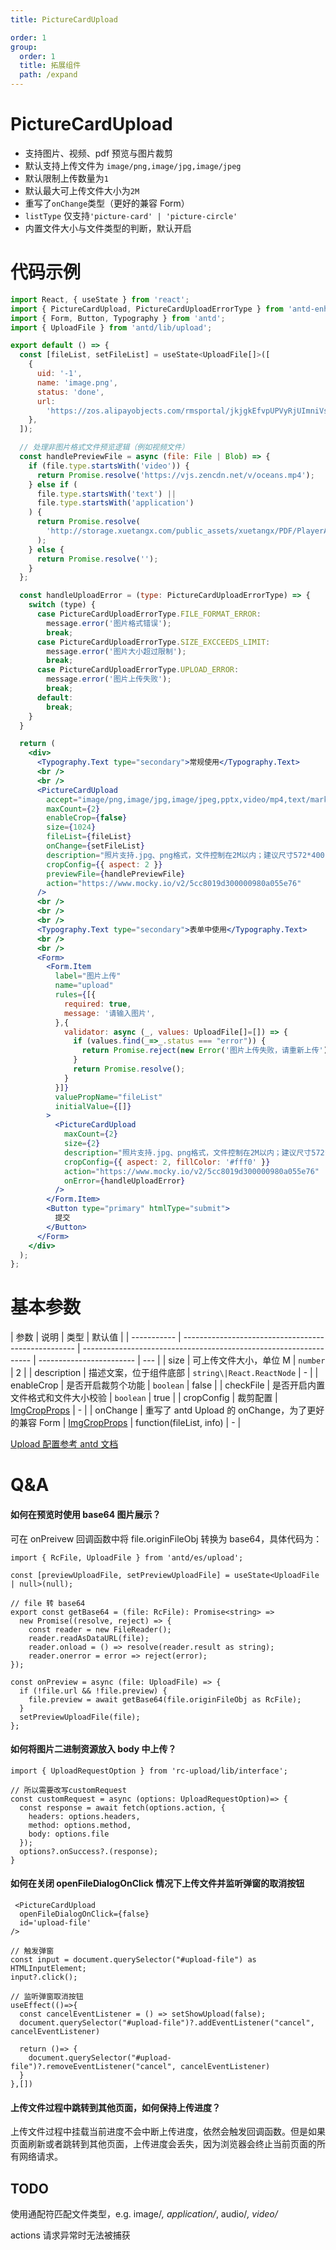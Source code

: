 ```yaml
---
title: PictureCardUpload

order: 1
group:
  order: 1
  title: 拓展组件
  path: /expand
---
```


# PictureCardUpload

- 支持图片、视频、pdf 预览与图片裁剪
- 默认支持上传文件为 `image/png,image/jpg,image/jpeg`
- 默认限制上传数量为`1`
- 默认最大可上传文件大小为`2M`
- 重写了`onChange`类型（更好的兼容 Form）
- `listType` 仅支持`'picture-card' | 'picture-circle'`
- 内置文件大小与文件类型的判断，默认开启

# 代码示例

```jsx
import React, { useState } from 'react';
import { PictureCardUpload, PictureCardUploadErrorType } from 'antd-enhancer';
import { Form, Button, Typography } from 'antd';
import { UploadFile } from 'antd/lib/upload';

export default () => {
  const [fileList, setFileList] = useState<UploadFile[]>([
    {
      uid: '-1',
      name: 'image.png',
      status: 'done',
      url:
        'https://zos.alipayobjects.com/rmsportal/jkjgkEfvpUPVyRjUImniVslZfWPnJuuZ.png',
    },
  ]);

  // 处理非图片格式文件预览逻辑（例如视频文件）
  const handlePreviewFile = async (file: File | Blob) => {
    if (file.type.startsWith('video')) {
      return Promise.resolve('https://vjs.zencdn.net/v/oceans.mp4');
    } else if (
      file.type.startsWith('text') ||
      file.type.startsWith('application')
    ) {
      return Promise.resolve(
        'http://storage.xuetangx.com/public_assets/xuetangx/PDF/PlayerAPI_v1.0.6.pdf',
      );
    } else {
      return Promise.resolve('');
    }
  };

  const handleUploadError = (type: PictureCardUploadErrorType) => {
    switch (type) {
      case PictureCardUploadErrorType.FILE_FORMAT_ERROR:
        message.error('图片格式错误');
        break;
      case PictureCardUploadErrorType.SIZE_EXCCEEDS_LIMIT:
        message.error('图片大小超过限制');
        break;
      case PictureCardUploadErrorType.UPLOAD_ERROR:
        message.error('图片上传失败');
        break;
      default:
        break;
    }
  }

  return (
    <div>
      <Typography.Text type="secondary">常规使用</Typography.Text>
      <br />
      <br />
      <PictureCardUpload
        accept="image/png,image/jpg,image/jpeg,pptx,video/mp4,text/markdown,application/vnd.openxmlformats-officedocument.presentationml.presentation,application/pdf"
        maxCount={2}
        enableCrop={false}
        size={1024}
        fileList={fileList}
        onChange={setFileList}
        description="照片支持.jpg、png格式，文件控制在2M以内；建议尺寸572*400"
        cropConfig={{ aspect: 2 }}
        previewFile={handlePreviewFile}
        action="https://www.mocky.io/v2/5cc8019d300000980a055e76"
      />
      <br />
      <br />
      <br />
      <Typography.Text type="secondary">表单中使用</Typography.Text>
      <br />
      <br />
      <Form>
        <Form.Item
          label="图片上传"
          name="upload"
          rules={[{
            required: true,
            message: '请输入图片',
          },{
            validator: async (_, values: UploadFile[]=[]) => {
              if (values.find(_=>_.status === "error")) {
                return Promise.reject(new Error('图片上传失败，请重新上传'));
              }
              return Promise.resolve();
            }
          }]}
          valuePropName="fileList"
          initialValue={[]}
        >
          <PictureCardUpload
            maxCount={2}
            size={2}
            description="照片支持.jpg、png格式，文件控制在2M以内；建议尺寸572*400"
            cropConfig={{ aspect: 2, fillColor: '#fff0' }}
            action="https://www.mocky.io/v2/5cc8019d300000980a055e76"
            onError={handleUploadError}
          />
        </Form.Item>
        <Button type="primary" htmlType="submit">
          提交
        </Button>
      </Form>
    </div>
  );
};

```

# 基本参数

| 参数        | 说明                                                | 类型                                                              | 默认值                   |
| ----------- | --------------------------------------------------- | ----------------------------------------------------------------- | ------------------------ | --- |
| size        | 可上传文件大小，单位 M                              | `number`                                                          | 2                        |
| description | 描述文案，位于组件底部                              | `string\|React.ReactNode`                                         | -                        |
| enableCrop  | 是否开启裁剪个功能                                  | `boolean`                                                         | false                    |
| checkFile   | 是否开启内置文件格式和文件大小校验                  | `boolean`                                                         | true                     |
| cropConfig  | 裁剪配置                                            | [ImgCropProps](https://github.com/nanxiaobei/antd-img-crop#props) | -                        |
| onChange    | 重写了 antd Upload 的 onChange，为了更好的兼容 Form | [ImgCropProps](https://github.com/nanxiaobei/antd-img-crop#props) | function(fileList, info) | -   |

[Upload 配置参考 antd 文档](https://ant-design.antgroup.com/components/upload-cn#api)

# Q&A

#### 如何在预览时使用 base64 图片展示？

可在 onPreivew 回调函数中将 file.originFileObj 转换为 base64，具体代码为：

```
import { RcFile, UploadFile } from 'antd/es/upload';

const [previewUploadFile, setPreviewUploadFile] = useState<UploadFile | null>(null);

// file 转 base64
export const getBase64 = (file: RcFile): Promise<string> =>
  new Promise((resolve, reject) => {
    const reader = new FileReader();
    reader.readAsDataURL(file);
    reader.onload = () => resolve(reader.result as string);
    reader.onerror = error => reject(error);
});

const onPreview = async (file: UploadFile) => {
  if (!file.url && !file.preview) {
    file.preview = await getBase64(file.originFileObj as RcFile);
  }
  setPreviewUploadFile(file);
};
```

#### 如何将图片二进制资源放入 body 中上传？

```
import { UploadRequestOption } from 'rc-upload/lib/interface';

// 所以需要改写customRequest
const customRequest = async (options: UploadRequestOption)=> {
  const response = await fetch(options.action, {
    headers: options.headers,
    method: options.method,
    body: options.file
  });
  options?.onSuccess?.(response);
}
```

#### 如何在关闭 openFileDialogOnClick 情况下上传文件并监听弹窗的取消按钮

```
 <PictureCardUpload
  openFileDialogOnClick={false}
  id='upload-file'
/>

// 触发弹窗
const input = document.querySelector("#upload-file") as HTMLInputElement;
input?.click();

// 监听弹窗取消按钮
useEffect(()=>{
  const cancelEventListener = () => setShowUpload(false);
  document.querySelector("#upload-file")?.addEventListener("cancel", cancelEventListener)

  return ()=> {
    document.querySelector("#upload-file")?.removeEventListener("cancel", cancelEventListener)
  }
},[])

```

#### 上传文件过程中跳转到其他页面，如何保持上传进度？

上传文件过程中挂载当前进度不会中断上传进度，依然会触发回调函数。但是如果页面刷新或者跳转到其他页面，上传进度会丢失，因为浏览器会终止当前页面的所有网络请求。

## TODO

使用通配符匹配文件类型，e.g. image/_, application/_, audio/_, video/_

actions 请求异常时无法被捕获
